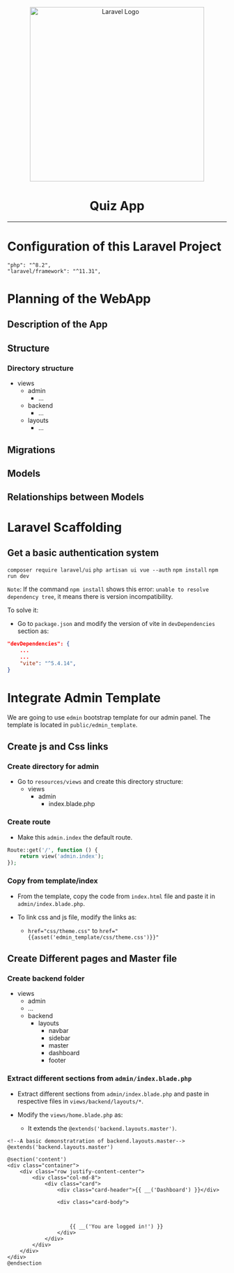 <p align="center"><a href="https://laravel.com" target="_blank"><img src="https://raw.githubusercontent.com/laravel/art/master/logo-lockup/5%20SVG/2%20CMYK/1%20Full%20Color/laravel-logolockup-cmyk-red.svg" width="400" alt="Laravel Logo"></a></p>

<center>
<strong><h1>Quiz App</h1></strong>
</center>

<hr>

# Configuration of this Laravel Project

```
"php": "^8.2",
"laravel/framework": "^11.31",

```


# Planning of the WebApp

## Description of the App


## Structure

### Directory structure

- views
  - admin
    - ...
  - backend
    - ...
  - layouts
    - ...


## Migrations


## Models


## Relationships between Models


# Laravel Scaffolding

## Get a basic authentication system

`composer require laravel/ui`
`php artisan ui vue --auth`
`npm install`
`npm run dev`

`Note`: If the command `npm install` shows this error:
`unable to resolve dependency tree`, it means there is version
incompatibility.

To solve it:
- Go to `package.json` and modify the version of vite in
`devDependencies` section as:
```json
"devDependencies": {
    ...
    ...
    "vite": "^5.4.14",
}
```

# Integrate Admin Template

We are going to use `edmin` bootstrap template for our admin panel.
The template is located in `public/edmin_template`.

## Create js and Css links 


### Create directory for admin

- Go to `resources/views` and create this directory structure:
  - views
    - admin
      - index.blade.php


### Create route

- Make this `admin.index` the default route.

```php
Route::get('/', function () {
    return view('admin.index');
});
```

### Copy from template/index

- From the template, copy the code from `index.html` file and 
paste it in `admin/index.blade.php`.

- To link css and js file, modify the links as:
  - `href="css/theme.css"` to `href="{{asset('edmin_template/css/theme.css')}}"`


## Create Different pages and Master file

### Create backend folder

- views
  - admin
  - ...
  - backend
    - layouts
      - navbar
      - sidebar
      - master
      - dashboard
      - footer

### Extract different sections from `admin/index.blade.php`

- Extract different sections from `admin/index.blade.php` and 
paste in respective files in `views/backend/layouts/*`.

- Modify the `views/home.blade.php` as:
    - It extends the `@extends('backend.layouts.master')`.

```bladehtml
<!--A basic demonstratration of backend.layouts.master-->
@extends('backend.layouts.master')

@section('content')
<div class="container">
    <div class="row justify-content-center">
        <div class="col-md-8">
            <div class="card">
                <div class="card-header">{{ __('Dashboard') }}</div>

                <div class="card-body">
                   
                    

                    {{ __('You are logged in!') }}
                </div>
            </div>
        </div>
    </div>
</div>
@endsection
```



